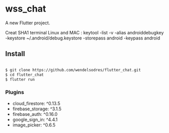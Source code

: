 # wss_chat

A new Flutter project.

Creat SHA1 terminal Linux and MAC : keytool -list -v -alias androiddebugkey -keystore ~/.android/debug.keystore -storepass android -keypass android

## Install

```bash

$ git clone https://github.com/wendelsodres/flutter_chat.git
$ cd flutter_chat
$ flutter run
```
### Plugins

- cloud_firestore: ^0.13.5
- firebase_storage: ^3.1.5
- firebase_auth: ^0.16.0
- google_sign_in: ^4.4.1
- image_picker: ^0.6.5